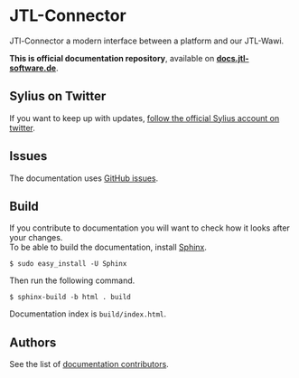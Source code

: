 JTL-Connector
=============

JTl-Connector a modern interface between a platform and our JTL-Wawi.

**This is official documentation repository**, available on [**docs.jtl-software.de**](http://docs.jtl-software.de).

Sylius on Twitter
-----------------

If you want to keep up with updates, [follow the official Sylius account on twitter](http://twitter.com/Sylius).

Issues
------

The documentation uses [GitHub issues](https://github.com/Sylius/Sylius-Docs/issues).

Build
-----

If you contribute to documentation you will want to check how it looks after your changes.  
To be able to build the documentation, install [Sphinx](http://sphinx-doc.org/).

```
$ sudo easy_install -U Sphinx
```

Then run the following command.

```
$ sphinx-build -b html . build
```

Documentation index is `build/index.html`.

Authors
-------

See the list of [documentation contributors](http://github.com/Sylius/Sylius-Docs/contributors).